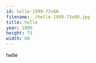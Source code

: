 ```yaml
---
id: helle-1999-73x60
filename: ./helle-1999-73x60.jpg
title: helle
year: 1999
height: 73
width: 60
---
```


helle
